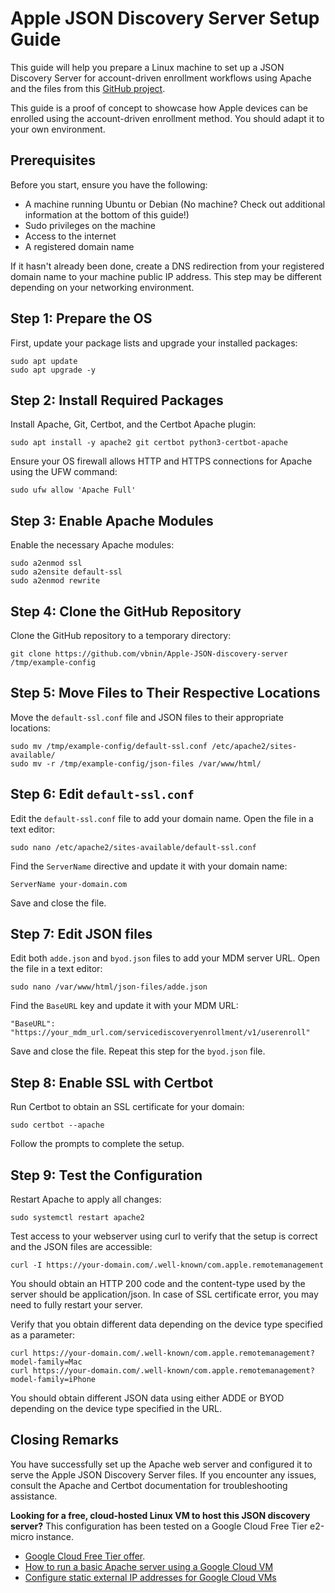 # Apple JSON Discovery Server Setup Guide

This guide will help you prepare a Linux machine to set up a JSON Discovery Server for account-driven enrollment workflows using Apache and the files from this [GitHub project](https://github.com/vbnin/Apple-JSON-discovery-server).

This guide is a proof of concept to showcase how Apple devices can be enrolled using the account-driven enrollment method. You should adapt it to your own environment.

## Prerequisites

Before you start, ensure you have the following:

- A machine running Ubuntu or Debian (No machine? Check out additional information at the bottom of this guide!)
- Sudo privileges on the machine
- Access to the internet
- A registered domain name

If it hasn't already been done, create a DNS redirection from your registered domain name to your machine public IP address. This step may be different depending on your networking environment.



## Step 1: Prepare the OS

First, update your package lists and upgrade your installed packages:

```
sudo apt update
sudo apt upgrade -y
```


## Step 2: Install Required Packages

Install Apache, Git, Certbot, and the Certbot Apache plugin:

```
sudo apt install -y apache2 git certbot python3-certbot-apache
```

Ensure your OS firewall allows HTTP and HTTPS connections for Apache using the UFW command:

```
sudo ufw allow 'Apache Full'
```


## Step 3: Enable Apache Modules

Enable the necessary Apache modules:

```
sudo a2enmod ssl
sudo a2ensite default-ssl
sudo a2enmod rewrite
```


## Step 4: Clone the GitHub Repository

Clone the GitHub repository to a temporary directory:

```
git clone https://github.com/vbnin/Apple-JSON-discovery-server /tmp/example-config
```


## Step 5: Move Files to Their Respective Locations

Move the `default-ssl.conf` file and JSON files to their appropriate locations:

```
sudo mv /tmp/example-config/default-ssl.conf /etc/apache2/sites-available/
sudo mv -r /tmp/example-config/json-files /var/www/html/
```


## Step 6: Edit `default-ssl.conf`

Edit the `default-ssl.conf` file to add your domain name. Open the file in a text editor:

```
sudo nano /etc/apache2/sites-available/default-ssl.conf
```

Find the `ServerName` directive and update it with your domain name:

```
ServerName your-domain.com
```

Save and close the file.


## Step 7: Edit JSON files

Edit both `adde.json` and `byod.json` files to add your MDM server URL. Open the file in a text editor:

```
sudo nano /var/www/html/json-files/adde.json
```

Find the `BaseURL` key and update it with your MDM URL:

```
"BaseURL": "https://your_mdm_url.com/servicediscoveryenrollment/v1/userenroll"
```

Save and close the file. Repeat this step for the `byod.json` file.


## Step 8: Enable SSL with Certbot

Run Certbot to obtain an SSL certificate for your domain:

```
sudo certbot --apache
```

Follow the prompts to complete the setup.


## Step 9: Test the Configuration

Restart Apache to apply all changes:

```
sudo systemctl restart apache2
```

Test access to your webserver using curl to verify that the setup is correct and the JSON files are accessible:

```
curl -I https://your-domain.com/.well-known/com.apple.remotemanagement
```

You should obtain an HTTP 200 code and the content-type used by the server should be application/json.
In case of SSL certificate error, you may need to fully restart your server.

Verify that you obtain different data depending on the device type specified as a parameter:

```
curl https://your-domain.com/.well-known/com.apple.remotemanagement?model-family=Mac
curl https://your-domain.com/.well-known/com.apple.remotemanagement?model-family=iPhone
```

You should obtain different JSON data using either ADDE or BYOD depending on the device type specified in the URL.

## Closing Remarks

You have successfully set up the Apache web server and configured it to serve the Apple JSON Discovery Server files. If you encounter any issues, consult the Apache and Certbot documentation for troubleshooting assistance.

**Looking for a free, cloud-hosted Linux VM to host this JSON discovery server?** This configuration has been tested on a Google Cloud Free Tier e2-micro instance. 

 - [Google Cloud Free Tier offer](https://cloud.google.com/free/docs/free-cloud-features#compute).
 - [How to run a basic Apache server using a Google Cloud VM](https://cloud.google.com/compute/docs/tutorials/basic-webserver-apache)
 - [Configure static external IP addresses for Google Cloud VMs](https://cloud.google.com/compute/docs/ip-addresses/configure-static-external-ip-address#configure)
